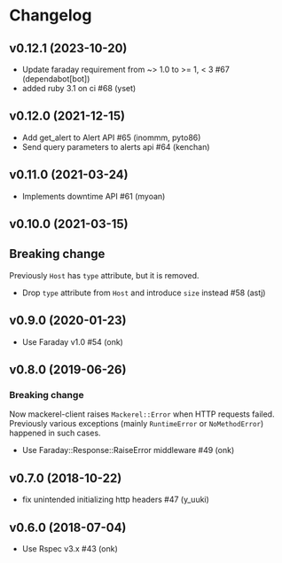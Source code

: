 # Changelog

## v0.12.1 (2023-10-20)

* Update faraday requirement from ~> 1.0 to >= 1, < 3 #67 (dependabot[bot])
* added ruby 3.1 on ci #68 (yset)

## v0.12.0 (2021-12-15)

* Add get_alert to Alert API #65 (inommm, pyto86)
* Send query parameters to alerts api #64 (kenchan)

## v0.11.0 (2021-03-24)

* Implements downtime API #61 (myoan)

## v0.10.0 (2021-03-15)

## Breaking change

Previously `Host` has `type` attribute, but it is removed.

* Drop `type` attribute from `Host` and introduce `size` instead #58 (astj)

## v0.9.0 (2020-01-23)

* Use Faraday v1.0 #54 (onk)

## v0.8.0 (2019-06-26)

### Breaking change

Now mackerel-client raises `Mackerel::Error` when HTTP requests failed.
Previously various exceptions (mainly `RuntimeError` or `NoMethodError`) happened in such cases.

* Use Faraday::Response::RaiseError middleware #49 (onk)

## v0.7.0 (2018-10-22)

* fix unintended initializing http headers #47 (y_uuki)

## v0.6.0 (2018-07-04)

* Use Rspec v3.x #43 (onk)

